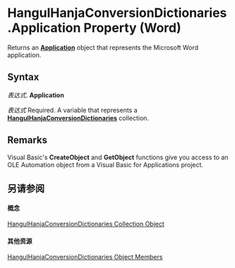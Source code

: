 
# HangulHanjaConversionDictionaries.Application Property (Word)

Returns an  **[Application](d1cf6f8f-4e88-bf01-93b4-90a83f79cb44.md)** object that represents the Microsoft Word application.


## Syntax

 _表达式_. **Application**

 _表达式_ Required. A variable that represents a **[HangulHanjaConversionDictionaries](b6ed1c54-428b-c160-a2bd-642978660f44.md)** collection.


## Remarks

Visual Basic's  **CreateObject** and **GetObject** functions give you access to an OLE Automation object from a Visual Basic for Applications project.


## 另请参阅


#### 概念


[HangulHanjaConversionDictionaries Collection Object](b6ed1c54-428b-c160-a2bd-642978660f44.md)
#### 其他资源


[HangulHanjaConversionDictionaries Object Members](http://msdn.microsoft.com/library/ece4e682-9ddd-9fee-693e-820c83a87226%28Office.15%29.aspx)